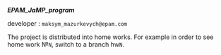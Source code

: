 ***EPAM_JaMP_program***

developer : `maksym_mazurkevych@epam.com`

The project is distributed into home works. For example in order to see home work №`N`, switch to a branch hw`N`.